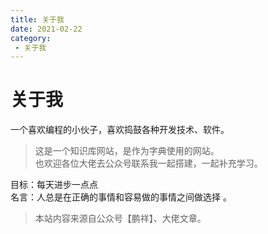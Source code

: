```yaml
---
title: 关于我
date: 2021-02-22
category:
 - 关于我
---
```

# 关于我
一个喜欢编程的小伙子，喜欢捣鼓各种开发技术、软件。

> 这是一个知识库网站，是作为字典使用的网站。  
> 也欢迎各位大佬去公众号联系我一起搭建，一起补充学习。

目标：每天进步一点点  
名言：人总是在正确的事情和容易做的事情之间做选择 。


> 本站内容来源自公众号【鹏祥】、大佬文章。